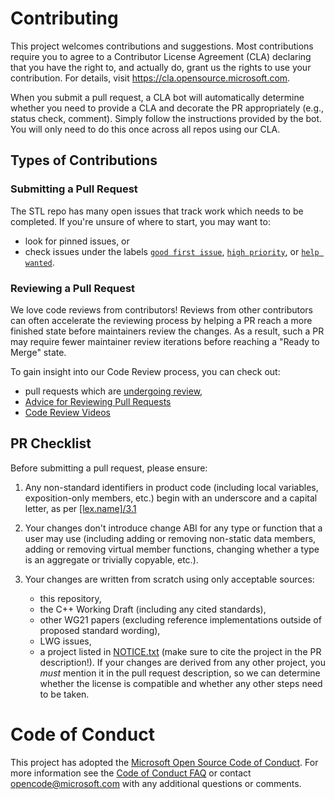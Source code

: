 # Contributing

This project welcomes contributions and suggestions. Most contributions require you to agree to a
Contributor License Agreement (CLA) declaring that you have the right to, and actually do, grant us
the rights to use your contribution. For details, visit https://cla.opensource.microsoft.com.

When you submit a pull request, a CLA bot will automatically determine whether you need to provide
a CLA and decorate the PR appropriately (e.g., status check, comment). Simply follow the instructions
provided by the bot. You will only need to do this once across all repos using our CLA.

## Types of Contributions

### Submitting a Pull Request
The STL repo has many open issues that track work which needs to be completed.
If you're unsure of where to start, you may want to:
 * look for pinned issues, or
 * check issues under the labels [`good first issue`][label:"good first issue"],
  [`high priority`][label:"high priority"], or [`help wanted`][label:"help wanted"].

### Reviewing a Pull Request

We love code reviews from contributors! Reviews from other contributors can often accelerate the reviewing process
by helping a PR reach a more finished state before maintainers review the changes. As a result, such a PR may require
fewer maintainer review iterations before reaching a "Ready to Merge" state.

To gain insight into our Code Review process, you can check out:
 * pull requests which are [undergoing review][review:changes-requested],
 * [Advice for Reviewing Pull Requests][wiki:advice-for-reviewing]
 * [Code Review Videos][wiki:videos]

## PR Checklist

Before submitting a pull request, please ensure:

1. Any non-standard identifiers in product code (including local variables, exposition-only members, etc.)
   begin with an underscore and a capital letter, as per [[lex.name]/3.1](https://eel.is/c++draft/lex.name#3.1)

2. Your changes don't introduce change ABI for any type or function that a user may use (including adding or removing
  non-static data members, adding or removing virtual member functions, changing whether a type is an aggregate
  or trivially copyable, etc.).

3. Your changes are written from scratch using only acceptable sources:
   * this repository,
   * the C++ Working Draft (including any cited standards),
   * other WG21 papers (excluding
  reference implementations outside of proposed standard wording),
   * LWG issues,
   * a project listed in [NOTICE.txt][NOTICE.txt] (make sure to cite the project in the PR description!).
  If your changes are derived from any other project, you _must_ mention it
  in the pull request description, so we can determine whether the license is compatible and whether any other
  steps need to be taken.

# Code of Conduct

This project has adopted the [Microsoft Open Source Code of Conduct](https://opensource.microsoft.com/codeofconduct/).
For more information see the [Code of Conduct FAQ](https://opensource.microsoft.com/codeofconduct/faq/) or
contact [opencode@microsoft.com](mailto:opencode@microsoft.com) with any additional questions or comments.

[label:"good first issue"]: /microsoft/STL/issues?q=is%3Aopen+is%3Aissue+label%3A%22good+first+issue%22
[label:"high priority"]: /microsoft/STL/issues?q=is%3Aopen+is%3Aissue+label%3A%22high+priority%22
[label:"help wanted"]: /microsoft/STL/issues?q=is%3Aopen+is%3Aissue+label%3A%22help+wanted%22
[review:changes-requested]: /microsoft/STL/pulls?q=is%3Apr+is%3Aopen+review%3Achanges-requested
[wiki:advice-for-reviewing]: /microsoft/STL/wiki/Advice-for-Reviewing-Pull-Requests
[NOTICE.txt]: /microsoft/STL/blob/main/NOTICE.txt
[wiki:videos]: /microsoft/STL/wiki/Code-Review-Videos
